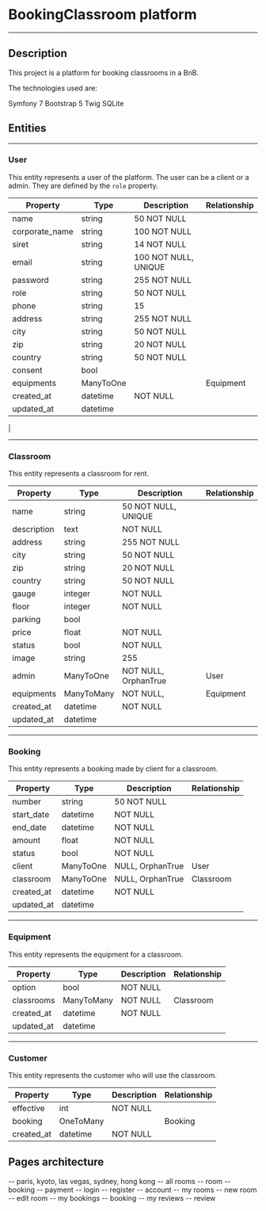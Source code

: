 # BookingClassroom platform
---

## Description


This project is a platform for booking classrooms in a BnB.

The technologies used are:

Symfony 7
Bootstrap 5
Twig
SQLite

## Entities
---

### User

This entity represents a user of the platform. The user can be a client or a admin. They are defined by the ```role``` property.

| Property       | Type      | Description          | Relationship |
|----------------|-----------|----------------------|--------------|
| name           | string    | 50 NOT NULL          |              |
| corporate_name | string    | 100 NOT NULL         |              | 
| siret          | string    | 14 NOT NULL          |              |
| email          | string    | 100 NOT NULL, UNIQUE |              | 
| password       | string    | 255 NOT NULL         |              | 
| role           | string    | 50 NOT NULL          |              |
| phone          | string    | 15                   |              |
| address        | string    | 255 NOT NULL         |              |
| city           | string    | 50 NOT NULL          |              |
| zip            | string    | 20 NOT NULL          |              |
| country        | string    | 50 NOT NULL          |              |
| consent        | bool      |                      |              |
| equipments     | ManyToOne |                      | Equipment    | 
| created_at     | datetime  | NOT NULL             |              |
| updated_at     | datetime  |                      |              |
| 

---

### Classroom

This entity represents a classroom for rent.

| Property    | Type       | Description          | Relationship |
|-------------|------------|----------------------|--------------|
| name        | string     | 50 NOT NULL, UNIQUE  |              | 
| description | text       | NOT NULL             |              | 
| address     | string     | 255 NOT NULL         |              |
| city        | string     | 50 NOT NULL          |              |
| zip         | string     | 20 NOT NULL          |              |
| country     | string     | 50 NOT NULL          |              |
| gauge       | integer    | NOT NULL             |              |
| floor       | integer    | NOT NULL             |              |
| parking     | bool       |                      |              |
| price       | float      | NOT NULL             |              | 
| status      | bool       | NOT NULL             |              |
| image       | string     | 255                  |              |
| admin       | ManyToOne  | NOT NULL, OrphanTrue | User         |
| equipments  | ManyToMany | NOT NULL,            | Equipment    |
| created_at  | datetime   | NOT NULL             |              |
| updated_at  | datetime   |                      |              |

---

### Booking

This entity represents a booking made by client for a classroom.

| Property   | Type      | Description      | Relationship |
|------------|-----------|------------------|--------------|
| number     | string    | 50 NOT NULL      |              | 
| start_date | datetime  | NOT NULL         |              | 
| end_date   | datetime  | NOT NULL         |              | 
| amount     | float     | NOT NULL         |              |
| status     | bool      | NOT NULL         |              | 
| client     | ManyToOne | NULL, OrphanTrue | User         | 
| classroom  | ManyToOne | NULL, OrphanTrue | Classroom    |
| created_at | datetime  | NOT NULL         |              | 
| updated_at | datetime  |                  |              |

---

### Equipment

This entity represents the equipment for a classroom.

| Property   | Type       | Description | Relationship |
|------------|------------|-------------|--------------|
| option     | bool       | NOT NULL    |              | 
| classrooms | ManyToMany | NOT NULL    | Classroom    | 
| created_at | datetime   | NOT NULL    |              |
| updated_at | datetime   |             |              |

---

### Customer

This entity represents the customer who will use the classroom.

| Property   | Type      | Description | Relationship |
|------------|-----------|-------------|--------------|
| effective  | int       | NOT NULL    |              | 
| booking    | OneToMany |             | Booking      | 
| created_at | datetime  | NOT NULL    |              | 

## Pages architecture

-- paris, kyoto, las vegas, sydney, hong kong -- all rooms -- room -- booking -- payment -- login -- register -- account
-- my rooms -- new room -- edit room -- my bookings -- booking -- my reviews -- review